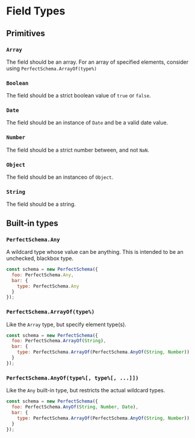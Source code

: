 # Field Types

## Primitives


### `Array`

The field should be an array. For an array of specified elements, consider using `PerfectSchema.ArrayOf(type%)`


### `Boolean`

The field should be a strict boolean value of `true` or `false`.


### `Date`

The field should be an instance of `Date` and be a valid date value.


### `Number`

The field should be a strict number between, and not `NaN`.


### `Object`

The field should be an instanceo of `Object`.


### `String`

The field should be a string.


## Built-in types

### `PerfectSchema.Any`

A wildcard type whose value can be anything. This is intended to be an unchecked, blackbox type.

```js
const schema = new PerfectSchema({
  foo: PerfectSchema.Any,
  bar: {
    type: PerfectSchema.Any
  }
});
```

### `PerfectSchema.ArrayOf(type%)`

Like the `Array` type, but specify element type(s).

```js
const schema = new PerfectSchema({
  foo: PerfectSchema.ArrayOf(String),
  bar: {
    type: PerfectSchema.ArrayOf(PerfectSchema.AnyOf(String, Number))
  }
});
```


### `PerfectSchema.AnyOf(type%[, type%[, ...]])`

Like the `Any` built-in type, but restricts the actual wildcard types.

```js
const schema = new PerfectSchema({
  foo: PerfectSchema.AnyOf(String, Number, Date),
  bar: {
    type: PerfectSchema.ArrayOf(PerfectSchema.AnyOf(String, Number))
  }
});
```
